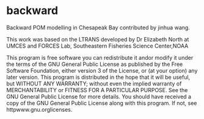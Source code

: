 # backward
Backward POM modelling in Chesapeak Bay contributed by jinhua wang.

This work was based on the LTRANS developed by Dr Elizabeth North at UMCES and FORCES Lab, Southeastern Fisheries Science Center,NOAA

This program is free software you can redistribute it andor modify it under the terms of the GNU General Public License as 
published by the Free Software Foundation, either version 3 of the License, or (at your option) any later version.
This program is distributed in the hope that it will be useful, but WITHOUT ANY WARRANTY; without even the implied warranty of
MERCHANTABILITY or FITNESS FOR A PARTICULAR PURPOSE. See the GNU General Public License for more details.
You should have received a copy of the GNU General Public License along with this program.
If not, see httpwww.gnu.orglicenses.

